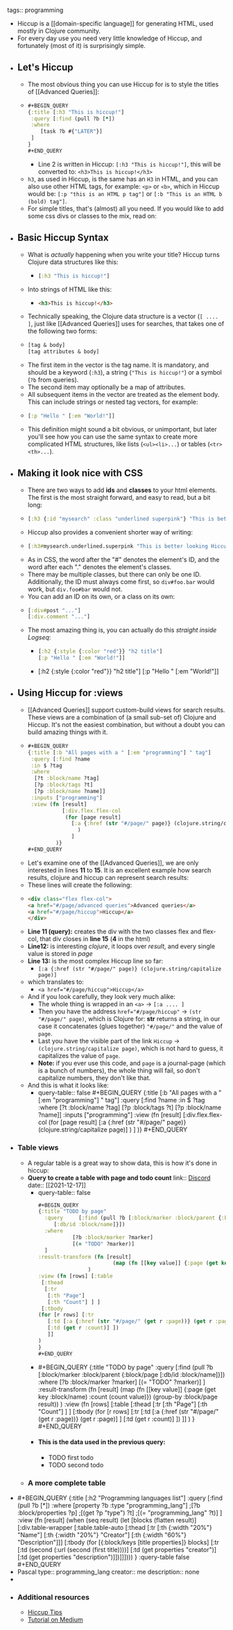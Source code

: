 tags:: programming

- Hiccup is a [[domain-specific language]] for generating HTML, used mostly in Clojure community.
- For every day use you need very little knowledge of Hiccup, and fortunately (most of it) is surprisingly simple.
- ## Let's Hiccup
	- The most obvious thing you can use Hiccup for is to style the titles of [[Advanced Queries]]:
	- ```clojure
	  #+BEGIN_QUERY
	  {:title [:h3 "This is hiccup!"]
	   :query [:find (pull ?b [*])
	   :where
	      [task ?b #{"LATER"}]
	   ]
	  }
	  #+END_QUERY
	  ```
		- Line 2 is written in Hiccup: `[:h3 "This is hiccup!"]`, this will be converted to: `<h3>This is hiccup!</h3>`
	- `h3`, as used in Hiccup, is the same has an `H3` in HTML, and you can also use other HTML tags, for example: `<p>` or `<b>`, which in Hiccup would be: `[:p "this is an HTML p tag"]` or `[:b "This is an HTML b (bold) tag"]`.
	- For simple titles, that's (almost) all you need. If you would like to add some css divs or classes to the mix, read on:
- ## Basic Hiccup Syntax
	- What is _actually_ happening when you write your title? Hiccup turns Clojure data structures like this:
		- ```clojure
		  [:h3 "This is hiccup!"]
		  ```
	- Into strings of HTML like this:
		- ```html
		  <h3>This is hiccup!</h3>
		  ```
	- Technically speaking, the Clojure data structure is a vector (`[ .... ]`, just like [[Advanced Queries]] uses for searches, that takes one of the following two forms:
	- ```clojure
	  [tag & body]
	  [tag attributes & body]
	  ```
	- The first item in the vector is the tag name. It is mandatory, and should be a keyword (`:h3`), a string (`"This is hiccup!"`) or a symbol (`?b` from queries).
	- The second item may optionally be a map of attributes.
	- All subsequent items in the vector are treated as the element body. This can include strings or nested tag vectors, for example:
	- ```clojure
	  [:p "Hello " [:em "World!"]]
	  ```
	- This definition might sound a bit obvious, or unimportant, but later you'll see how you can use the same syntax to create more complicated HTML structures, like lists (`<ul><li>...`) or tables (`<tr><th>...`).
- ## Making it look nice with CSS
	- There are two ways to add **ids** and **classes** to your html elements. The first is the most straight forward, and easy to read, but a bit long:
	- ```clojure
	  [:h3 {:id "mysearch" :class "underlined superpink"} "This is better looking Hiccup!"]
	  ```
	- Hiccup also provides a convenient shorter way of writing:
	- ```clojure
	  [:h3#mysearch.underlined.superpink "This is better looking Hiccup!"]
	  ```
	- As in CSS, the word after the "#" denotes the element's ID, and the word after each "." denotes the element's classes.
	- There may be multiple classes, but there can only be one ID. Additionally, the ID must always come first, so `div#foo.bar` would work, but `div.foo#bar` would not.
	- You can add an ID on its own, or a class on its own:
	- ```clojure
	  [:div#post "..."]
	  [:div.comment "..."]
	  ```
	- The most amazing thing is, you can actually do this _straight inside Logseq_:
		- ```clojure
		  [:h2 {:style {:color "red"}} "h2 title"]
		  [:p "Hello " [:em "World!"]]
		  ```
		- [:h2 {:style {:color "red"}} "h2 title"]
		  [:p "Hello " [:em "World!"]]
- ## Using Hiccup for :views
	- [[Advanced Queries]] support custom-build views for search results. These views are a combination of (a small sub-set of) Clojure and Hiccup. It's not the easiest combination, but without a doubt you can build amazing things with it.
	- ``` clojure
	  #+BEGIN_QUERY
	  {:title [:b "All pages with a " [:em "programming"] " tag"]
	   :query [:find ?name
	   :in $ ?tag
	   :where
	    [?t :block/name ?tag]
	    [?p :block/tags ?t]
	    [?p :block/name ?name]]
	   :inputs ["programming"]
	   :view (fn [result]
	  	         [:div.flex.flex-col
	  	          (for [page result]
	  	            [:a {:href (str "#/page/" page)} (clojure.string/capitalize page)]
	                  )
	                ]
	           )}
	  #+END_QUERY
	  ```
	- Let's examine one of the [[Advanced Queries]], we are only interested in lines **11** to **15**. It is an excellent example how search results, clojure and hiccup can represent search results:
	- These lines will create the following:
	- ```html
	  <div class="flex flex-col">
	  <a href="#/page/advanced queries">Advanced queries</a>
	  <a href="#/page/hiccup">Hiccup</a>
	  </div>
	  ```
	- **Line 11 (query):** creates the div with the two classes flex and flex-col, that div closes in **line 15** (**4** in the html)
	- **Line12:** is interesting _clojure_, it loops over _result_, and every single value is stored in _page_
	- **Line 13:** is the most complex Hiccup line so far:
		- `[:a {:href (str "#/page/" page)} (clojure.string/capitalize page)]`
	- which translates to:
		- `<a href="#/page/hiccup">Hiccup</a>`
	- And if you look carefully, they look very much alike:
		- The whole thing is wrapped in an `<a>` -> `[:a .... ]`
		- Then you have the address `href="#/page/hiccup"` -> `(str "#/page/" page)`, which is Clojure for: **str** returns a string, in our case it concatenates (glues together)  `"#/page/"` and the value of `page`.
		- Last you have the visible part of the link `Hiccup` -> `(clojure.string/capitalize page)`, which is not hard to guess, it capitalizes the value of `page`.
		- **Note:** if you ever use this code, and `page` is a journal-page (which is a bunch of numbers), the whole thing will fail, so don't capitalize numbers, they don't like that.
	- And this is what it looks like:
		- query-table:: false
		  #+BEGIN_QUERY
		  {:title [:b "All pages with a " [:em "programming"] " tag"]
		   :query [:find ?name
		   :in $ ?tag
		   :where
		    [?t :block/name ?tag]
		    [?p :block/tags ?t]
		    [?p :block/name ?name]]
		   :inputs ["programming"]
		   :view (fn [result]
		  	         [:div.flex.flex-col
		  	          (for [page result]
		  	            [:a {:href (str "#/page/" page)} (clojure.string/capitalize page)]
		                  )
		                ]
		           )}
		  #+END_QUERY
- ### Table views
	- A regular table is a great way to show data, this is how it's done in hiccup:
	- **Query to create a table with page and todo count**
	  link:: [Discord](https://discord.com/channels/725182569297215569/743139225746145311/921337299164356658)
	  date:: [[2021-12-17]]
		- query-table:: false
		  ```clojure
		  #+BEGIN_QUERY 
		  {:title "TODO by page"
		    :query     [:find (pull ?b [:block/marker :block/parent {:block/page
		       [:db/id :block/name]}])
		    :where
		             [?b :block/marker ?marker]
		             [(= "TODO" ?marker)] 
		    ]
		  :result-transform (fn [result]
		                          (map (fn [[key value]] {:page (get key :block/name) :count (count value)}) (group-by :block/page result))
		                  )
		  :view (fn [rows] [:table 
		   [:thead 
		    [:tr 
		     [:th "Page"] 
		     [:th "Count"] ] ] 
		   [:tbody 
		  (for [r rows] [:tr 
		     [:td [:a {:href (str "#/page/" (get r :page))} (get r :page)] ] 
		     [:td (get r :count)] ])
		     ]]
		  )
		  }
		  #+END_QUERY
		  ```
		- #+BEGIN_QUERY 
		  {:title "TODO by page"
		    :query     [:find (pull ?b [:block/marker :block/parent {:block/page
		       [:db/id :block/name]}])
		    :where
		             [?b :block/marker ?marker]
		             [(= "TODO" ?marker)] 
		    ]
		  :result-transform (fn [result]
		                          (map (fn [[key value]] {:page (get key :block/name) :count (count value)}) (group-by :block/page result))
		                  )
		  :view (fn [rows] [:table 
		   [:thead 
		    [:tr 
		     [:th "Page"] 
		     [:th "Count"] ] ] 
		   [:tbody 
		  (for [r rows] [:tr 
		     [:td [:a {:href (str "#/page/" (get r :page))} (get r :page)] ] 
		     [:td (get r :count)] ])
		     ]]
		  )
		  }
		  #+END_QUERY
		- #### This is the data used in the previous query:
			- TODO first todo
			- TODO second todo
	- ### A more complete table
- #+BEGIN_QUERY
  {:title [:h2 "Programming languages list"]
   :query [:find (pull ?b [*])
           :where
           [property ?b :type "programming_lang"]
           ;[?b :block/properties ?p]
           ;[(get ?p "type") ?t]
           ;[(= "programming_lang" ?t)]
  ]
   :view (fn [result]
           (when (seq result)
             (let [blocks (flatten result)]
               [:div.table-wrapper
                [:table.table-auto
                 [:thead
                  [:tr
                   [:th {:width "20%"} "Name"]
                   [:th {:width "20%"} "Creator"]
                   [:th {:width "60%"} "Description"]]]
                 [:tbody
                  (for [{:block/keys [title properties]} blocks]
                    [:tr
                     [:td (second (:url (second (first title))))]
                     [:td (get properties "creator")]
                     [:td (get properties "description")]])]]])))
   }
    :query-table false
  #+END_QUERY
- Pascal
  type:: programming_lang
  creator:: me
  description:: none
-
- ### Additional resources
	- [Hiccup Tips](https://ericnormand.me/mini-guide/hiccup-tips)
	- [Tutorial on Medium](https://medium.com/makimo-tech-blog/hiccup-lightning-tutorial-6494e477f3a5)